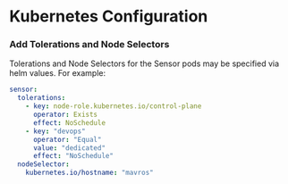 # Kubernetes Configuration

### Add Tolerations and Node Selectors

Tolerations and Node Selectors for the Sensor pods may be specified via helm values. For example:

```yaml
sensor:
  tolerations:
    - key: node-role.kubernetes.io/control-plane
      operator: Exists
      effect: NoSchedule
    - key: "devops"
      operator: "Equal"
      value: "dedicated"
      effect: "NoSchedule"
  nodeSelector:
    kubernetes.io/hostname: "mavros"
```
